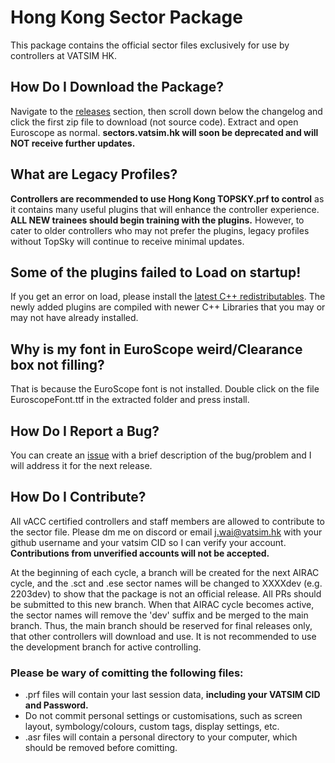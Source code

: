 # Hong Kong Sector Package
This package contains the official sector files exclusively for use by controllers at VATSIM HK. 

## How Do I Download the Package?
Navigate to the [releases](https://github.com/vatsimhk/Hong-Kong-Sector-Package/releases) section, then scroll down below the changelog and click the first zip file to download (not source code). Extract and open Euroscope as normal. **sectors.vatsim.hk will soon be deprecated and will NOT receive further updates.**

## What are Legacy Profiles?
**Controllers are recommended to use Hong Kong TOPSKY.prf to control** as it contains many useful plugins that will enhance the controller experience. **ALL NEW trainees should begin training with the plugins.** However, to cater to older controllers who may not prefer the plugins, legacy profiles without TopSky will continue to receive minimal updates. 

## Some of the plugins failed to Load on startup!
If you get an error on load, please install the [latest C++ redistributables](https://aka.ms/vs/17/release/vc_redist.x86.exe). The newly added plugins are compiled with newer C++ Libraries that you may or may not have already installed.

## Why is my font in EuroScope weird/Clearance box not filling?
That is because the EuroScope font is not installed. Double click on the file EuroscopeFont.ttf in the extracted folder and press install. 

## How Do I Report a Bug?
You can create an [issue](https://github.com/vatsimhk/Hong-Kong-Sector-Package/issues) with a brief description of the bug/problem and I will address it for the next release.

## How Do I Contribute?
All vACC certified controllers and staff members are allowed to contribute to the sector file. Please dm me on discord or email [j.wai@vatsim.hk](mailto:j.wai@vatsim.hk) with your github username and your vatsim CID so I can verify your account. **Contributions from unverified accounts will not be accepted.**

At the beginning of each cycle, a branch will be created for the next AIRAC cycle, and the .sct and .ese sector names will be changed to XXXXdev (e.g. 2203dev) to show that the package is not an official release. All PRs should be submitted to this new branch. When that AIRAC cycle becomes active, the sector names will remove the 'dev' suffix and be merged to the main branch. Thus, the main branch should be reserved for final releases only, that other controllers will download and use. It is not recommended to use the development branch for active controlling.

### Please be wary of comitting the following files:
- .prf files will contain your last session data, **including your VATSIM CID and Password.**
- Do not commit personal settings or customisations, such as screen layout, symbology/colours, custom tags, display settings, etc.
- .asr files will contain a personal directory to your computer, which should be removed before comitting.
